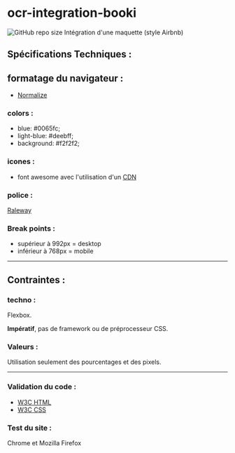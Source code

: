 # ocr-integration-booki
![GitHub repo size](<https://img.shields.io/github/repo-size/Yan-Coquoz/Booki>) 
Intégration d'une maquette (style Airbnb)

## Spécifications Techniques :

## formatage du navigateur :
- [Normalize](https://github.com/necolas/normalize.css/)
 ### colors : 
  - blue: #0065fc;
  - light-blue: #deebff;
  - background: #f2f2f2;

### icones :
- font awesome avec l'utilisation d'un [CDN](https://cdnjs.com/libraries/font-awesome/5.15.4) 


### police :
[Raleway](https://fonts.google.com/specimen/Raleway)

### Break points :
- supérieur à 992px = desktop
- inférieur à 768px = mobile
---
## Contraintes :
### techno : 
Flexbox.

**Impératif**, pas de framework ou de préprocesseur CSS.
### Valeurs : 
Utilisation seulement des pourcentages et des pixels.

---
### Validation du code :
- [W3C HTML](https://validator.w3.org/)
- [W3C CSS](https://jigsaw.w3.org/css-validator/)

### Test du site :
Chrome et Mozilla Firefox
